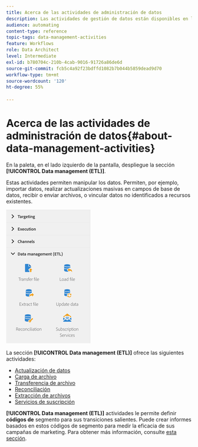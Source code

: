 ```yaml
---
title: Acerca de las actividades de administración de datos
description: Las actividades de gestión de datos están disponibles en la parte izquierda de la pantalla.
audience: automating
content-type: reference
topic-tags: data-management-activities
feature: Workflows
role: Data Architect
level: Intermediate
exl-id: b780704c-210b-4cab-9016-91726a86de6d
source-git-commit: fcb5c4a92f23bdffd1082b7b044b5859dead9d70
workflow-type: tm+mt
source-wordcount: '120'
ht-degree: 55%

---
```


# Acerca de las actividades de administración de datos{#about-data-management-activities}

En la paleta, en el lado izquierdo de la pantalla, despliegue la sección **[!UICONTROL Data management (ETL)]**.

Estas actividades permiten manipular los datos. Permiten, por ejemplo, importar datos, realizar actualizaciones masivas en campos de base de datos, recibir o enviar archivos, o vincular datos no identificados a recursos existentes.

![](assets/wkf_etl_activities.png)

La sección **[!UICONTROL Data management (ETL)]** ofrece las siguientes actividades:

* [Actualización de datos](../../automating/using/update-data.md)
* [Carga de archivo](../../automating/using/load-file.md)
* [Transferencia de archivo](../../automating/using/transfer-file.md)
* [Reconciliación](../../automating/using/reconciliation.md)
* [Extracción de archivos](../../automating/using/extract-file.md)
* [Servicios de suscripción](../../automating/using/subscription-services.md)

**[!UICONTROL Data management (ETL)]** actividades le permite definir  **códigos de** segmento para sus transiciones salientes. Puede crear informes basados en estos códigos de segmento para medir la eficacia de sus campañas de marketing. Para obtener más información, consulte [esta sección](../../reporting/using/creating-a-report-workflow-segment.md).
